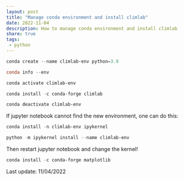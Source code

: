 ```yaml
---
layout: post
title: "Manage conda environment and install climlab"
date: 2022-11-04
description: How to manage conda environment and install climlab
share: true
tags:
 - python
---
```


```powershell
conda create --name climlab-env python=3.9

conda info --env

conda activate climlab-env

conda install -c conda-forge climlab

conda deactivate climlab-env
```

If jupyter notebook cannot find the new environment, one can do this:

```powershell
conda install -n climlab-env ipykernel

python -m ipykernel install --name climlab-env
```

Then restart jupyter notebook and change the kernel!

```powershell
conda install -c conda-forge matplotlib
```

Last update: 11/04/2022